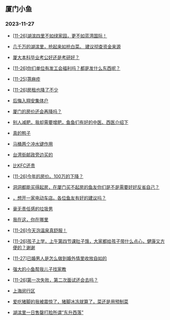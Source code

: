 ## 厦门小鱼 
### 2023-11-27

+ [[11-26]湖滨四里不如绿家园，更不如蓝湾国际！](http://bbs.xmfish.com/read-htm-tid-18111611.html)

+ [几千万的湖滨里，抢起来如抢白菜。 建议彻查资金来源](http://bbs.xmfish.com/read-htm-tid-18111660.html)

+ [厦大本科毕业考公好还是考研好？](http://bbs.xmfish.com/read-htm-tid-18111575.html)

+ [[11-26]你们单位有发工会福利吗？都是发什么东西呢？](http://bbs.xmfish.com/read-htm-tid-18111651.html)

+ [[11-25]荨麻疹](http://bbs.xmfish.com/read-htm-tid-18111574.html)

+ [[11-26]房租也降了不少](http://bbs.xmfish.com/read-htm-tid-18111676.html)

+ [后悔入翔安集体户](http://bbs.xmfish.com/read-htm-tid-18111764.html)

+ [厦门的房价还会再降吗？](http://bbs.xmfish.com/read-htm-tid-18111810.html)

+ [别人减肥，我却需要增肥，鱼鱼们有好的中医、西医介绍下](http://bbs.xmfish.com/read-htm-tid-18111589.html)

+ [真的鸭子](http://bbs.xmfish.com/read-htm-tid-18111683.html)

+ [马桶两个冲水键作用](http://bbs.xmfish.com/read-htm-tid-18111747.html)

+ [台湾街邮政旁边买的](http://bbs.xmfish.com/read-htm-tid-18111819.html)

+ [比KFC还贵](http://bbs.xmfish.com/read-htm-tid-18111834.html)

+ [[11-26]今年的房价。100万的下降？](http://bbs.xmfish.com/read-htm-tid-18111908.html)

+ [洞洞都能买得起房，在厦门买不起房的鱼友你们是不是需要好好反省自己？](http://bbs.xmfish.com/read-htm-tid-18111879.html)

+ [，想开一家电动车店。各位鱼友有好的建议吗？](http://bbs.xmfish.com/read-htm-tid-18111714.html)

+ [毫无责任感的垃圾男](http://bbs.xmfish.com/read-htm-tid-18111934.html)

+ [我在这，你在哪里](http://bbs.xmfish.com/read-htm-tid-18111880.html)

+ [[11-26]今天泡温泉真舒服！](http://bbs.xmfish.com/read-htm-tid-18111922.html)

+ [[11-26]孩子上学，上午第四节课肚子饿，大家都给孩子带什么点心，健康又方便的？谢谢](http://bbs.xmfish.com/read-htm-tid-18111877.html)

+ [[11-27]已婚男人是怎么做到婚外情里收放自如的](http://bbs.xmfish.com/read-htm-tid-18112032.html)

+ [强大的小鱼帮我儿子找家教](http://bbs.xmfish.com/read-htm-tid-18111828.html)

+ [[11-26]第一次失败，第二次面试还会去吗？](http://bbs.xmfish.com/read-htm-tid-18111935.html)

+ [上海闵行区](http://bbs.xmfish.com/read-htm-tid-18111937.html)

+ [爱吃猪脚的我被震惊了，猪脚冰冻就算了，菜还是用预制菜](http://bbs.xmfish.com/read-htm-tid-18112148.html)

+ [湖滨里一日售罄打脸所谓“东升西落”](http://bbs.xmfish.com/read-htm-tid-18111979.html)

